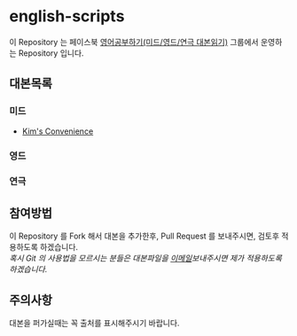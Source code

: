 # english-scripts

이 Repository 는 페이스북 [영어공부하기(미드/영드/연극 대본읽기)](https://www.facebook.com/groups/english.script.reading/) 그룹에서 운영하는 Repository 입니다.   

## 대본목록

### 미드

- [Kim's Convenience](https://github.com/donghopark/english-scripts/tree/master/Kim's-Convenience)

### 영드

### 연극


## 참여방법

이 Repository 를 Fork 해서 대본을 추가한후, Pull Request 를 보내주시면, 검토후 적용하도록 하겠습니다.  
_혹시 Git 의 사용법을 모르시는 분들은 대본파일을 [이메일](mailto:hue.dongho.park@gmail.com)보내주시면 제가 적용하도록 하겠습니다._

## 주의사항

대본을 퍼가실때는 꼭 출처를 표시해주시기 바랍니다.
